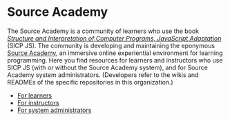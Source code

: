 # Source Academy

The Source Academy is a community of learners who use the book [*Structure and Interpretation of Computer Programs, JavaScript Adaptation*](https://source-academy.github.io/interactive-sicp/) (SICP JS). The community is developing and maintaining the eponymous [Source Academy](https://source-academy.github.io/), an immersive online experiential environment for learning programming. Here you find resources for learners and instructors who use SICP JS (with or without the Source Academy system), and for Source Academy system administrators. (Developers refer to the wikis and READMEs of the specific repositories in this organization.)

- [For learners](learner/README.md)
- [For instructors](instructor/README.md)
- [For system administrators](deployment/README.md)

